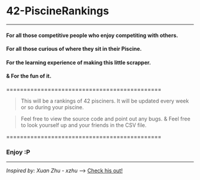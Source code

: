 # 42-PiscineRankings

----

#### For all those competitive people who enjoy competiting with others.
#### For all those curious of where they sit in their Piscine.
#### For the learning experience of making this little scrapper.
#### & For the fun of it.

=============================================

> This will be a rankings of 42 pisciners.
> It will be updated every week or so during your piscine.

> Feel free to view the source code and point out any bugs.
> & Feel free to look yourself up and your friends in the CSV file.

=============================================

### Enjoy :P


-----
_Inspired by: Xuan Zhu - xzhu_  ——>  [Check his out!](https://github.com/xlz447/42-Piscine-C-ranking)
